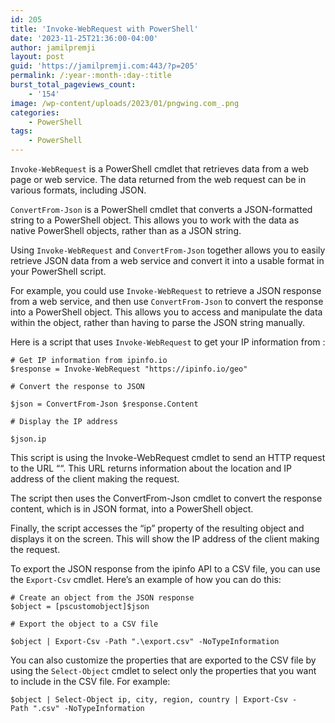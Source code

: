 ```yaml
---
id: 205
title: 'Invoke-WebRequest with PowerShell'
date: '2023-11-25T21:36:00-04:00'
author: jamilpremji
layout: post
guid: 'https://jamilpremji.com:443/?p=205'
permalink: /:year-:month-:day-:title
burst_total_pageviews_count:
    - '154'
image: /wp-content/uploads/2023/01/pngwing.com_.png
categories:
    - PowerShell
tags:
    - PowerShell
---
```


`Invoke-WebRequest` is a PowerShell cmdlet that retrieves data from a web page or web service. The data returned from the web request can be in various formats, including JSON.

`ConvertFrom-Json` is a PowerShell cmdlet that converts a JSON-formatted string to a PowerShell object. This allows you to work with the data as native PowerShell objects, rather than as a JSON string.

Using `Invoke-WebRequest` and `ConvertFrom-Json` together allows you to easily retrieve JSON data from a web service and convert it into a usable format in your PowerShell script.

For example, you could use `Invoke-WebRequest` to retrieve a JSON response from a web service, and then use `ConvertFrom-Json` to convert the response into a PowerShell object. This allows you to access and manipulate the data within the object, rather than having to parse the JSON string manually.

Here is a script that uses `Invoke-WebRequest` to get your IP information from :

```
# Get IP information from ipinfo.io
$response = Invoke-WebRequest "https://ipinfo.io/geo"

# Convert the response to JSON

$json = ConvertFrom-Json $response.Content

# Display the IP address

$json.ip
```

This script is using the Invoke-WebRequest cmdlet to send an HTTP request to the URL ““. This URL returns information about the location and IP address of the client making the request.

The script then uses the ConvertFrom-Json cmdlet to convert the response content, which is in JSON format, into a PowerShell object.

Finally, the script accesses the “ip” property of the resulting object and displays it on the screen. This will show the IP address of the client making the request.

To export the JSON response from the ipinfo API to a CSV file, you can use the `Export-Csv` cmdlet. Here’s an example of how you can do this:

```
# Create an object from the JSON response
$object = [pscustomobject]$json

# Export the object to a CSV file

$object | Export-Csv -Path ".\export.csv" -NoTypeInformation
```

You can also customize the properties that are exported to the CSV file by using the `Select-Object` cmdlet to select only the properties that you want to include in the CSV file. For example:

```
$object | Select-Object ip, city, region, country | Export-Csv -Path ".csv" -NoTypeInformation
```